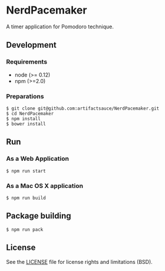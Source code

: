 # NerdPacemaker

A timer application for Pomodoro technique.

## Development

### Requirements

- node (>= 0.12)
- npm (>=2.0)

### Preparations

```console
$ git clone git@github.com:artifactsauce/NerdPacemaker.git
$ cd NerdPacemaker
$ npm install
$ bower install
```

## Run

### As a Web Application

```console
$ npm run start
```

### As a Mac OS X application

```console
$ npm run build
```

## Package building

```console
$ npm run pack
```

## License

See the [LICENSE](LICENSE.md) file for license rights and limitations (BSD).
